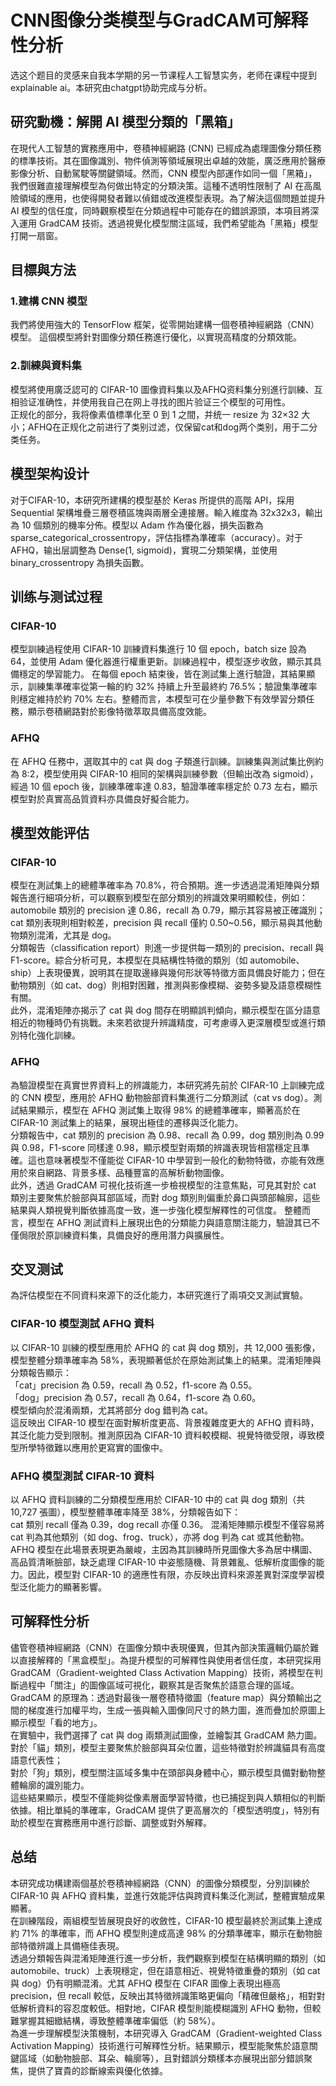 # CNN图像分类模型与GradCAM可解释性分析
选这个题目的灵感来自我本学期的另一节课程人工智慧实务，老师在课程中提到explainable ai。本研究由chatgpt协助完成与分析。

## 研究動機：解開 AI 模型分類的「黑箱」
在現代人工智慧的實務應用中，卷積神經網路 (CNN) 已經成為處理圖像分類任務的標準技術。其在圖像識別、物件偵測等領域展現出卓越的效能，廣泛應用於醫療影像分析、自動駕駛等關鍵領域。然而，CNN 模型內部運作如同一個「黑箱」，我們很難直接理解模型為何做出特定的分類決策。這種不透明性限制了 AI 在高風險領域的應用，也使得開發者難以偵錯或改進模型表現。為了解決這個問題並提升 AI 模型的信任度，同時觀察模型在分類過程中可能存在的錯誤源頭，本項目將深入運用 GradCAM 技術。透過視覺化模型關注區域，我們希望能為「黑箱」模型打開一扇窗。

## 目標與方法
### 1.建構 CNN 模型
我們將使用強大的 TensorFlow 框架，從零開始建構一個卷積神經網路（CNN）模型。
這個模型將針對圖像分類任務進行優化，以實現高精度的分類效能。
### 2.訓練與資料集
模型將使用廣泛認可的 CIFAR-10 圖像資料集以及AFHQ资料集分别進行訓練、互相验证准确性，并使用我自己在网上寻找的图片验证三个模型的可用性。<br>
正规化的部分，我将像素值標準化至 0 到 1 之間，并统一 resize 为 32×32 大小；AFHQ在正规化之前进行了类别过滤，仅保留cat和dog两个类别，用于二分类任务。

## 模型架构设计
对于CIFAR-10，本研究所建構的模型基於 Keras 所提供的高階 API，採用 Sequential 架構堆疊三層卷積區塊與兩層全連接層。輸入維度為 32x32x3，輸出為 10 個類別的機率分佈。模型以 Adam 作為優化器，損失函數為 sparse_categorical_crossentropy，評估指標為準確率（accuracy）。对于AFHQ，输出层調整為 Dense(1, sigmoid)，實現二分類架構，並使用 binary_crossentropy 為損失函數。

## 训练与测试过程
### CIFAR-10 
模型訓練過程使用 CIFAR-10 訓練資料集進行 10 個 epoch，batch size 設為 64，並使用 Adam 優化器進行權重更新。訓練過程中，模型逐步收斂，顯示其具備穩定的學習能力。
在每個 epoch 結束後，皆在測試集上進行驗證，其結果顯示，訓練集準確率從第一輪的約 32% 持續上升至最終約 76.5%；驗證集準確率則穩定維持於約 70% 左右。整體而言，本模型可在少量參數下有效學習分類任務，顯示卷積網路對於影像特徵萃取具備高度效能。
### AFHQ
在 AFHQ 任務中，選取其中的 cat 與 dog 子類進行訓練。訓練集與測試集比例約為 8:2，模型使用與 CIFAR-10 相同的架構與訓練參數（但輸出改為 sigmoid），經過 10 個 epoch 後，訓練準確率達 0.83，驗證準確率穩定於 0.73 左右，顯示模型對於真實高品質資料亦具備良好擬合能力。

## 模型效能评估
### CIFAR-10
模型在測試集上的總體準確率為 70.8%，符合預期。進一步透過混淆矩陣與分類報告進行細項分析，可以觀察到模型在部分類別的辨識效果明顯較佳，例如：<br>
automobile 類別的 precision 達 0.86，recall 為 0.79，顯示其容易被正確識別；<br>
cat 類別表現則相對較差，precision 與 recall 僅約 0.50~0.56，顯示易與其他動物類別混淆，尤其是 dog。<br>
分類報告（classification report）則進一步提供每一類別的 precision、recall 與 F1-score。綜合分析可見，本模型在具結構性特徵的類別（如 automobile、ship）上表現優異，說明其在提取邊緣與幾何形狀等特徵方面具備良好能力；但在動物類別（如 cat、dog）則相對困難，推測與影像模糊、姿勢多變及語意模糊性有關。
<br>此外，混淆矩陣亦揭示了 cat 與 dog 間存在明顯誤判傾向，顯示模型在區分語意相近的物種時仍有挑戰。未來若欲提升辨識精度，可考慮導入更深層模型或進行類別特化強化訓練。

### AFHQ
為驗證模型在真實世界資料上的辨識能力，本研究將先前於 CIFAR-10 上訓練完成的 CNN 模型，應用於 AFHQ 動物臉部資料集進行二分類測試（cat vs dog）。測試結果顯示，模型在 AFHQ 測試集上取得 98% 的總體準確率，顯著高於在 CIFAR-10 測試集上的結果，展現出極佳的遷移與泛化能力。<br>
分類報告中，cat 類別的 precision 為 0.98、recall 為 0.99，dog 類別則為 0.99 與 0.98，F1-score 同樣達 0.98，顯示模型對兩類的辨識表現皆相當穩定且準確。這也意味著模型不僅能從 CIFAR-10 中學習到一般化的動物特徵，亦能有效應用於來自網路、背景多樣、品種豐富的高解析動物圖像。<br>
此外，透過 GradCAM 可視化技術進一步檢視模型的注意焦點，可見其對於 cat 類別主要聚焦於臉部與耳部區域，而對 dog 類別則偏重於鼻口與頭部輪廓，這些結果與人類視覺判斷依據高度一致，進一步強化模型解釋性的可信度。
整體而言，模型在 AFHQ 測試資料上展現出色的分類能力與語意關注能力，驗證其已不僅侷限於原訓練資料集，具備良好的應用潛力與擴展性。

## 交叉测试
為評估模型在不同資料來源下的泛化能力，本研究進行了兩項交叉測試實驗。
### CIFAR-10 模型測試 AFHQ 資料
以 CIFAR-10 訓練的模型應用於 AFHQ 的 cat 與 dog 類別，共 12,000 張影像，模型整體分類準確率為 58%，表現顯著低於在原始測試集上的結果。混淆矩陣與分類報告顯示：<br>
「cat」precision 為 0.59，recall 為 0.52，f1-score 為 0.55。<br>
「dog」precision 為 0.57，recall 為 0.64，f1-score 為 0.60。<br>
模型傾向於混淆兩類，尤其將部分 dog 錯判為 cat。<br>
這反映出 CIFAR-10 模型在面對解析度更高、背景複雜度更大的 AFHQ 資料時，其泛化能力受到限制。推測原因為 CIFAR-10 資料較模糊、視覺特徵受限，導致模型所學特徵難以應用於更寫實的圖像中。
### AFHQ 模型測試 CIFAR-10 資料
以 AFHQ 資料訓練的二分類模型應用於 CIFAR-10 中的 cat 與 dog 類別（共 10,727 張圖），模型整體準確率降至 38%，分類報告如下：<br>
cat 類別 recall 僅為 0.39，dog recall 亦僅 0.36。
混淆矩陣顯示模型不僅容易將 cat 判為其他類別（如 dog、frog、truck），亦將 dog 判為 cat 或其他動物。<br>
AFHQ 模型在此場景表現更為嚴峻，主因為其訓練時所見圖像大多為居中構圖、高品質清晰臉部，缺乏處理 CIFAR-10 中姿態隨機、背景雜亂、低解析度圖像的能力。因此，模型對 CIFAR-10 的適應性有限，亦反映出資料來源差異對深度學習模型泛化能力的顯著影響。

## 可解释性分析
儘管卷積神經網路（CNN）在圖像分類中表現優異，但其內部決策邏輯仍屬於難以直接解釋的「黑盒模型」。為提升模型的可解釋性與使用者信任度，本研究採用 GradCAM（Gradient-weighted Class Activation Mapping）技術，將模型在判斷過程中「關注」的圖像區域可視化，觀察其是否聚焦於語意合理的區域。<br>
GradCAM 的原理為：透過對最後一層卷積特徵圖（feature map）與分類輸出之間的梯度進行加權平均，生成一張與輸入圖像同尺寸的熱力圖，進而疊加於原圖上顯示模型「看的地方」。<br>
在實驗中，我們選擇了 cat 與 dog 兩類測試圖像，並繪製其 GradCAM 熱力圖。<br>對於「貓」類別，模型主要聚焦於臉部與耳朵位置，這些特徵對於辨識貓具有高度語意代表性；<br>
對於「狗」類別，模型關注區域多集中在頭部與身體中心，顯示模型具備對動物整體輪廓的識別能力。<br>
這些結果顯示，模型不僅能夠從像素層面學習特徵，也已捕捉到與人類相似的判斷依據。相比單純的準確率，GradCAM 提供了更高層次的「模型透明度」，特別有助於模型在實務應用中進行診斷、調整或對外解釋。

## 总结
本研究成功構建兩個基於卷積神經網路（CNN）的圖像分類模型，分別訓練於 CIFAR-10 與 AFHQ 資料集，並進行效能評估與跨資料集泛化測試，整體實驗成果顯著。<br>
在訓練階段，兩組模型皆展現良好的收斂性，CIFAR-10 模型最終於測試集上達成約 71% 的準確率，而 AFHQ 模型則達成高達 98% 的分類準確率，顯示在動物臉部特徵辨識上具備極佳表現。<br>
透過分類報告與混淆矩陣進行進一步分析，我們觀察到模型在結構明顯的類別（如 automobile、truck）上表現穩定，但在語意相近、視覺特徵重疊的類別（如 cat 與 dog）仍有明顯混淆。尤其 AFHQ 模型在 CIFAR 圖像上表現出極高 precision，但 recall 較低，反映出其特徵辨識策略更偏向「精確但嚴格」，相對對低解析資料的容忍度較低。相對地，CIFAR 模型則能模糊識別 AFHQ 動物，但較難掌握其細緻結構，導致整體準確率偏低（約 58%）。<br>
為進一步理解模型決策機制，本研究導入 GradCAM（Gradient-weighted Class Activation Mapping）技術進行可解釋性分析。結果顯示，模型能聚焦於語意關鍵區域（如動物臉部、耳朵、輪廓等），且對錯誤分類樣本亦展現出部分錯誤聚焦，提供了寶貴的診斷線索與優化依據。
